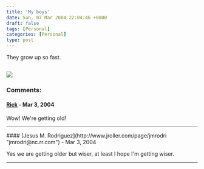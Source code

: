 ```yaml
---
title: 'My boys'
date: Sun, 07 Mar 2004 22:04:46 +0000
draft: false
tags: [Personal]
categories: [Personal]
type: post
---
```


They grow up so fast.

![](http://jroller.com/resources/jmrodri/Together.jpg)
---
### Comments:
#### [Rick]( "") - <time datetime="2004-03-10 07:59:17">Mar 3, 2004</time>

Wow! We're getting old!
<hr />
#### [Jesus M. Rodriguez](http://www.jroller.com/page/jmrodri "jmrodri@nc.rr.com") - <time datetime="2004-03-10 09:34:11">Mar 3, 2004</time>

Yes we are getting older but wiser, at least I hope I'm getting wiser.
<hr />
